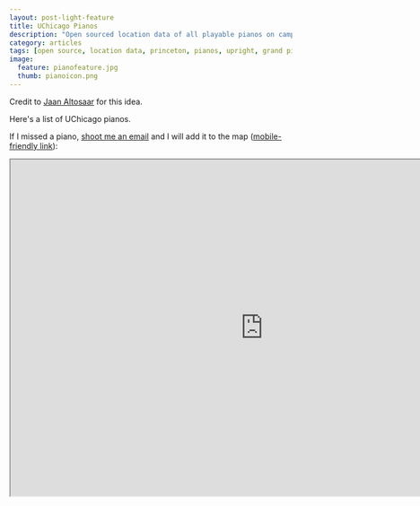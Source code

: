 ```yaml
---
layout: post-light-feature
title: UChicago Pianos
description: "Open sourced location data of all playable pianos on campus."
category: articles
tags: [open source, location data, princeton, pianos, upright, grand piano, baby grand, carillon, princeton pianos]
image:
  feature: pianofeature.jpg
  thumb: pianoicon.png
---
```

Credit to [Jaan Altosaar](jaan.io/princeton-pianos) for this idea.

Here's a list of UChicago pianos.

If I missed a piano, [shoot me an email](mailto:nickornstein4@gmail.com) and I will add it to the map ([mobile-friendly link](https://mapsengine.google.com/map/edit?mid=zZ0UKQQpeAC0.kCaCPXTnIEOo)):

<iframe src="https://mapsengine.google.com/map/embed?mid=zZ0UKQQpeAC0.kCaCPXTnIEOo" width="900" height="600"></iframe>
